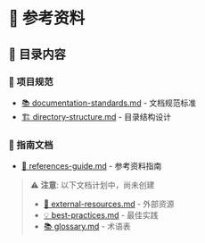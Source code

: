 # 📖 参考资料

## 📂 目录内容

### 📄 项目规范
- [📚 documentation-standards.md](documentation-standards.md) - 文档规范标准
- [🏗️ directory-structure.md](directory-structure.md) - 目录结构设计

### 📄 指南文档
- [📖 references-guide.md](references-guide.md) - 参考资料指南

> ⚠️ **注意**: 以下文档计划中，尚未创建
> - [🔗 external-resources.md](external-resources.md) - 外部资源
> - [💡 best-practices.md](best-practices.md) - 最佳实践
> - [📚 glossary.md](glossary.md) - 术语表
